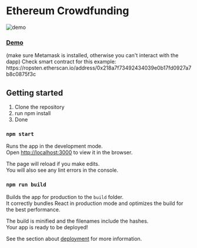 # Ethereum Crowdfunding

![demo](https://user-images.githubusercontent.com/35738310/64013051-47c49100-cb1f-11e9-8877-c09a944261b5.PNG)

<h3><a href="https://alessandrokonrad.github.io/ethereum-funding/">Demo</a></h3>
(make sure Metamask is installed, otherwise you can't interact with the dapp)
Check smart contract for this example:
https://ropsten.etherscan.io/address/0x218a7f73492434039e0b17fd0927a7b8c0875f3c

## Getting started

1. Clone the repository
2. run npm install
3. Done




### `npm start`

Runs the app in the development mode.<br>
Open [http://localhost:3000](http://localhost:3000) to view it in the browser.

The page will reload if you make edits.<br>
You will also see any lint errors in the console.

### `npm run build`

Builds the app for production to the `build` folder.<br>
It correctly bundles React in production mode and optimizes the build for the best performance.

The build is minified and the filenames include the hashes.<br>
Your app is ready to be deployed!

See the section about [deployment](https://facebook.github.io/create-react-app/docs/deployment) for more information.

